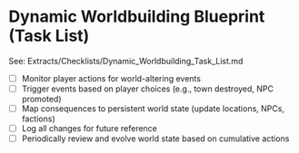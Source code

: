 # Dynamic Worldbuilding Blueprint (Task List)

See: Extracts/Checklists/Dynamic_Worldbuilding_Task_List.md

- [ ] Monitor player actions for world-altering events
- [ ] Trigger events based on player choices (e.g., town destroyed, NPC promoted)
- [ ] Map consequences to persistent world state (update locations, NPCs, factions)
- [ ] Log all changes for future reference
- [ ] Periodically review and evolve world state based on cumulative actions

